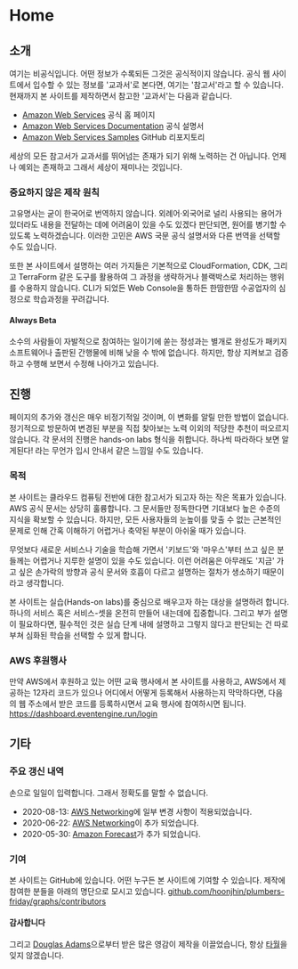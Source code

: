 # Home

## 소개

여기는 비공식입니다. 어떤 정보가 수록되든 그것은 공식적이지 않습니다.
공식 웹 사이트에서 입수할 수 있는 정보를 '교과서'로 본다면, 여기는 '참고서'라고 할 수 있습니다.
현재까지 본 사이트를 제작하면서 참고한 '교과서'는 다음과 같습니다.

* [Amazon Web Services](https://aws.amazon.com/) 공식 홈 페이지
* [Amazon Web Services Documentation](https://docs.aws.amazon.com/) 공식 설명서
* [Amazon Web Services Samples](https://github.com/aws-samples/) GitHub 리포지토리

세상의 모든 참고서가 교과서를 뛰어넘는 존재가 되기 위해 노력하는 건 아닙니다.
언제나 예외는 존재하고 그래서 세상이 재미나는 것입니다.

### 중요하지 않은 제작 원칙

고유명사는 굳이 한국어로 번역하지 않습니다. 외례어·외국어로 널리 사용되는 용어가 있더라도
내용을 전달하는 데에 어려움이 있을 수도 있겠다 판단되면, 원어를 병기할 수 있도록 노력하겠습니다.
이러한 고민은 AWS 국문 공식 설명서와 다른 번역을 선택할 수도 있습니다.

또한 본 사이트에서 설명하는 여러 가지들은 기본적으로 CloudFormation, CDK, 그리고
TerraForm 같은 도구를 활용하여 그 과정을 생략하거나 블랙박스로 처리하는 행위를 수용하지 않습니다.
CLI가 되었든 Web Console을 통하든 한땀한땀 수공업자의 심정으로 학습과정을 꾸려갑니다.

#### Always Beta

소수의 사람들이 자발적으로 참여하는 일이기에 쏟는 정성과는 별개로
완성도가 패키지 소프트웨어나 출판된 간행물에 비해 낮을 수 밖에 없습니다.
하지만, 항상 지켜보고 검증하고 수행해 보면서 수정해 나아가고 있습니다.

## 진행

페이지의 추가와 갱신은 매우 비정기적일 것이며, 이 변화를 알릴 만한 방법이 없습니다.
정기적으로 방문하여 변경된 부분을 직접 찾아보는 노력 이외의 적당한 추천이 떠오르지 않습니다.
각 문서의 진행은 hands-on labs 형식을 취합니다. 하나씩 따라하다 보면 알게된다! 라는
무언가 입시 안내서 같은 느낌일 수도 있습니다.

### 목적

본 사이트는 클라우드 컴퓨팅 전반에 대한 참고서가 되고자 하는 작은 목표가 있습니다.
AWS 공식 문서는 상당히 훌륭합니다. 그 문서들만 정독한다면 기대보다 높은 수준의
지식을 확보할 수 있습니다. 하지만, 모든 사용자들의 눈높이를 맞출 수 없는
근본적인 문제로 인해 간혹 이해하기 어렵거나 축약된 부분이 아쉬울 때가 있습니다.

무엇보다 새로운 서비스나 기술을 학습해 가면서 '키보드'와 '마우스'부터 쓰고 싶은 분들께는
어렵거나 지루한 설명이 있을 수도 있습니다. 이런 어려움은 아무래도 '지금' 가고 싶은
손가락의 방향과 공식 문서와 호흡이 다르고 설명하는 절차가 생소하기 때문이라고 생각합니다.

본 사이트는 실습(Hands-on labs)를 중심으로 배우고자 하는 대상을 설명하려 합니다.
하나의 서비스 혹은 서비스-셋을 온전히 만들어 내는데에 집중합니다.
그리고 부가 설명이 필요하다면, 필수적인 것은 실습 단계 내에 설명하고
그렇지 않다고 판단되는 건 따로 부쳐 심화된 학습을 선택할 수 있게 합니다.

### AWS 후원행사

만약 AWS에서 후원하고 있는 어떤 교육 행사에서 본 사이트를 사용하고,
AWS에서 제공하는 12자리 코드가 있으나 어디에서 어떻게 등록해서 사용하는지
막막하다면, 다음의 웹 주소에서 받은 코드를 등록하시면서 교육 행사에 참여하시면 됩니다.
https://dashboard.eventengine.run/login

## 기타

### 주요 갱신 내역

손으로 일일이 입력합니다. 그래서 정확도를 말할 수 없습니다.

* 2020-08-13: [AWS Networking](/networking)에 일부 변경 사항이 적용되었습니다.  
* 2020-06-22: [AWS Networking](/networking)이 추가 되었습니다.
* 2020-05-30: [Amazon Forecast](/forecast)가 추가 되었습니다.

### 기여

본 사이트는 GitHub에 있습니다. 어떤 누구든 본 사이트에 기여할 수 있습니다.
제작에 참여한 분들을 아래의 명단으로 모시고 있습니다.
[github.com/hoonjhin/plumbers-friday/graphs/contributors](https://github.com/hoonjhin/plumbers-friday/graphs/contributors)

#### 감사합니다

그리고 [Douglas Adams](https://en.wikipedia.org/wiki/Douglas_Adams)으로부터 받은 많은 영감이 제작을 이끌었습니다, 항상 [타월](https://en.wikipedia.org/wiki/Towel_Day)을 잊지 않겠습니다.
